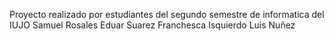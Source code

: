 Proyecto realizado por estudiantes del segundo semestre de informatica del IUJO
Samuel Rosales
Eduar Suarez
Franchesca Isquierdo
Luis Nuñez

